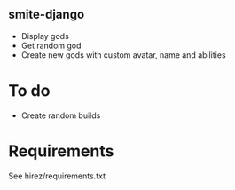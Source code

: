 ## smite-django

- Display gods
- Get random god
- Create new gods with custom avatar, name and abilities

# To do
- Create random builds

# Requirements
See hirez/requirements.txt
